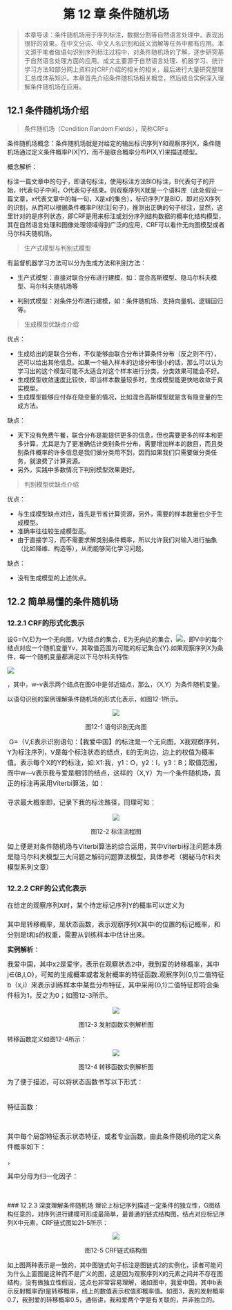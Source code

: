 # <center> 第 12 章 条件随机场 </center>

> 本章导读：条件随机场用于序列标注，数据分割等自然语言处理中，表现出很好的效果。在中文分词、中文人名识别和歧义消解等任务中都有应用。本文源于笔者做语句识别序列标注过程中，对条件随机场的了解，逐步研究基于自然语言处理方面的应用。成文主要源于自然语言处理、机器学习、统计学习方法和部分网上资料对CRF介绍的相关的相关，最后进行大量研究整理汇总成体系知识。本章首先介绍条件随机场相关概念，然后结合实例深入理解条件随机场在应用。
## 12.1 条件随机场介绍

> 条件随机场（Condition Random Fields），简称CRFs

条件随机场概念：条件随机场就是对给定的输出标识序列Y和观察序列X，条件随机场通过定义条件概率P(X|Y)，而不是联合概率分布P(X,Y)来描述模型。

概念解析：

标注一篇文章中的句子，即语句标注，使用标注方法BIO标注，B代表句子的开始，I代表句子中间，O代表句子结束。则观察序列X就是一个语料库（此处假设一篇文章，x代表文章中的每一句，X是x的集合），标识序列Y是BIO，即对应X序列的识别，从而可以根据条件概率P(标注|句子)，推测出正确的句子标注，显然，这里针对的是序列状态，即CRF是用来标注或划分序列结构数据的概率化结构模型，其在自然语言处理和图像处理领域得到广泛的应用，CRF可以看作无向图模型或者马尔科夫随机场。

>生产式模型与判别式模型

有监督机器学习方法可以分为生成方法和判别方法：

- 生产式模型：直接对联合分布进行建模，如：混合高斯模型、隐马尔科夫模型、马尔科夫随机场等

- 判别式模型：对条件分布进行建模，如：条件随机场、支持向量机、逻辑回归等。

> 生成模型优缺点介绍

优点：

- 生成给出的是联合分布，不仅能够由联合分布计算条件分布（反之则不行），还可以给出其他信息。如果一个输入样本的边缘分布很小的话，那么可以认为学习出的这个模型可能不太适合对这个样本进行分类，分类效果可能会不好。
- 生成模型收敛速度比较快，即当样本数量较多时，生成模型能更快地收敛于真实模型。
- 生成模型能够应付存在隐变量的情况，比如混合高斯模型就是含有隐变量的生成方法。

缺点：

- 天下没有免费午餐，联合分布是能提供更多的信息，但也需要更多的样本和更多计算，尤其是为了更准确估计类别条件分布，需要增加样本的数目，而且类别条件概率的许多信息是我们做分类用不到，因而如果我们只需要做分类任务，就浪费了计算资源。
- 另外，实践中多数情况下判别模型效果更好。


> 判别模型优缺点介绍

优点：

- 与生成模型缺点对应，首先是节省计算资源，另外，需要的样本数量也少于生成模型。
- 准确率往往较生成模型高。
- 由于直接学习，而不需要求解类别条件概率，所以允许我们对输入进行抽象（比如降维、构造等），从而能够简化学习问题。

缺点：

- 没有生成模型的上述优点。


## 12.2 简单易懂的条件随机场
### 12.2.1 CRF的形式化表示
设G=(V,E)为一个无向图，V为结点的集合，E为无向边的集合，![](https://i.imgur.com/rJlYvzZ.png)，即V中的每个结点对应一个随机变量Yv，其取值范围为可能的标记集合{Y}.如果观察序列X为条件，每一个随机变量都满足以下马尔科夫特性:

![](https://i.imgur.com/21CMyfK.png)

，其中，w–v表示两个结点在图G中是邻近结点，那么，（X,Y）为条件随机变量。

以语句识别的案例理解条件随机场的形式化表示，如图12-1所示。

<center>

![](https://i.imgur.com/BYhLVKV.png)

图12-1 语句识别无向图
</center>

<p style="line-height: 24px; margin: 10px auto; font-size: 15px; white-space: normal;">&nbsp;<span style="">G=（V,E表示识别语句：【我爱中国】的标注是一个无向图，X我观察序列，Y为标注序列，V是每个标注状态的结点，E的无向边，边上的权值为概率值。<img src="http://images2015.cnblogs.com/blog/380252/201608/380252-20160802150106497-654371238.png" alt="" style="border: 0px;" _src="http://images2015.cnblogs.com/blog/380252/201608/380252-20160802150106497-654371238.png">表示每个X的Y的标注，如:X1:我，y1：O，y2：I，y3：B；取值范围<img src="http://images2015.cnblogs.com/blog/380252/201608/380252-20160802150237090-568715899.png" alt="" style="border: 0px;" _src="http://images2015.cnblogs.com/blog/380252/201608/380252-20160802150237090-568715899.png">，而<img src="http://images2015.cnblogs.com/blog/380252/201608/380252-20160802150225762-2099435069.png" alt="" style="border: 0px;" _src="http://images2015.cnblogs.com/blog/380252/201608/380252-20160802150225762-2099435069.png">中w—v表示我与爱是相邻的结点，这样的（X,Y）为一个条件随机场，真正的标注再采用Viterbi算法，如：</span></p><p style="line-height: 24px; margin: 10px auto; font-size: 15px; white-space: normal;"><span style=""><img src="http://images2015.cnblogs.com/blog/380252/201608/380252-20160802150253106-1020695522.png" alt="" style="border: 0px;" _src="http://images2015.cnblogs.com/blog/380252/201608/380252-20160802150253106-1020695522.png"></span></p><p style="line-height: 24px; margin: 10px auto; font-size: 15px; white-space: normal;"><span style="">寻求最大概率即<img src="http://images2015.cnblogs.com/blog/380252/201608/380252-20160802150405637-139647840.png" alt="" style="border: 0px;" _src="http://images2015.cnblogs.com/blog/380252/201608/380252-20160802150405637-139647840.png">，记录下我的标注路径，同理可知：</span></p>

<center>

![](https://i.imgur.com/SJDdq0q.png)

图12-2 标注流程图

</center>


</p><p style="line-height: 24px; margin: 10px auto; font-size: 15px; white-space: normal;"><span style="">如上便是对条件随机场与Viterbi算法的综合运用，其中Viterbi标注问题本质是隐马尔科夫模型三大问题之解码问题算法模型，具体参考（揭秘马尔科夫模型系列文章）</span></p>

###	12.2.2 CRF的公式化表示
<p style="line-height: 24px; margin: 10px auto; font-size: 15px; white-space: normal;"></p><p style="line-height: 24px; margin: 10px auto; font-size: 15px; white-space: normal;"><span style="">在给定的观察序列X时，某个待定标记序列Y的概率可以定义为</span></p><p style="line-height: 24px; margin: 10px auto; font-size: 15px; white-space: normal;"><span style=""><img src="http://images2015.cnblogs.com/blog/380252/201608/380252-20160802150516793-449406113.png" alt="" style="border: 0px;" _src="http://images2015.cnblogs.com/blog/380252/201608/380252-20160802150516793-449406113.png"></span></p><p style="line-height: 24px; margin: 10px auto; font-size: 15px; white-space: normal;"><span style="">其中<img src="http://images2015.cnblogs.com/blog/380252/201608/380252-20160802150531247-240225063.png" alt="" style="border: 0px;" _src="http://images2015.cnblogs.com/blog/380252/201608/380252-20160802150531247-240225063.png">是转移概率，<img src="http://images2015.cnblogs.com/blog/380252/201608/380252-20160802150538168-1276842802.png" alt="" style="border: 0px;" _src="http://images2015.cnblogs.com/blog/380252/201608/380252-20160802150538168-1276842802.png">是状态函数，表示观察序列X其中i的位置的标记概率，<img src="http://images2015.cnblogs.com/blog/380252/201608/380252-20160802150547153-570494906.png" alt="" style="border: 0px;" _src="http://images2015.cnblogs.com/blog/380252/201608/380252-20160802150547153-570494906.png">和<img src="http://images2015.cnblogs.com/blog/380252/201608/380252-20160802150554715-978688421.png" alt="" style="border: 0px;" _src="http://images2015.cnblogs.com/blog/380252/201608/380252-20160802150554715-978688421.png">分别是t和s的权重，需要从训练样本中估计出来。</span></p><p style="line-height: 24px; margin: 10px auto; font-size: 15px; white-space: normal;"><strong>实例解析</strong>：</p><p style="line-height: 24px; margin: 10px auto; font-size: 15px; white-space: normal;"><span style="">我爱中国，其中x2是爱字，<img src="http://images2015.cnblogs.com/blog/380252/201608/380252-20160802150655950-2041605566.png" alt="" style="border: 0px;" _src="http://images2015.cnblogs.com/blog/380252/201608/380252-20160802150655950-2041605566.png">表示在观察状态2中，我到爱的转移概率，其中j∈{B,I,O}，可知<img src="http://images2015.cnblogs.com/blog/380252/201608/380252-20160802150833215-1343718751.png" alt="" style="border: 0px;" _src="http://images2015.cnblogs.com/blog/380252/201608/380252-20160802150833215-1343718751.png">的生成概率或者发射概率的特征函数.</span><span style="">观察序列{0,1}二值特征b（x,i）来表示训练样本中某些分布特征，其中采用{0,1}二值特征即符合条件标为1，反之为0；如图12-3所示。</span></p>

<center>

![](https://i.imgur.com/hO5EN2y.png)

图12-3 发射函数实例解析图
</center>
转移函数定义如图12-4所示：


<center>

![](https://i.imgur.com/gQz9WFG.png)

图12-4 转移函数实例解析图
</center>





</p><p style="line-height: 24px; margin: 10px auto; font-size: 15px; white-space: normal;"><span style="">为了便于描述，可以将状态函数书写以下形式：</span></p><p style="line-height: 24px; margin: 10px auto; font-size: 15px; white-space: normal;">&nbsp;<img src="http://images2015.cnblogs.com/blog/380252/201608/380252-20160802150844059-1034191609.png" alt="" style="border: 0px;" _src="http://images2015.cnblogs.com/blog/380252/201608/380252-20160802150844059-1034191609.png"><br clear="all"><span style="">特征函数：</span></p><p style="line-height: 24px; margin: 10px auto; font-size: 15px; white-space: normal;"><span style="">&nbsp;<img src="http://images2015.cnblogs.com/blog/380252/201608/380252-20160802150901872-1314579981.png" alt="" style="border: 0px;" _src="http://images2015.cnblogs.com/blog/380252/201608/380252-20160802150901872-1314579981.png"></span></p><p style="line-height: 24px; margin: 10px auto; font-size: 15px; white-space: normal;"><span style="">其中每个局部<img src="http://images2015.cnblogs.com/blog/380252/201608/380252-20160802150936668-233488740.png" alt="" style="border: 0px;" _src="http://images2015.cnblogs.com/blog/380252/201608/380252-20160802150936668-233488740.png">特征表示状态特征，<img src="http://images2015.cnblogs.com/blog/380252/201608/380252-20160802151000012-1531060113.png" alt="" style="border: 0px;" _src="http://images2015.cnblogs.com/blog/380252/201608/380252-20160802151000012-1531060113.png">或者专业函数<img src="http://images2015.cnblogs.com/blog/380252/201608/380252-20160802151017231-704954202.png" alt="" style="border: 0px;" _src="http://images2015.cnblogs.com/blog/380252/201608/380252-20160802151017231-704954202.png">，由此条件随机场的定义条件概率如下：</span></p><p style="line-height: 24px; margin: 10px auto; font-size: 15px; white-space: normal;"><span style=""><img src="http://images2015.cnblogs.com/blog/380252/201608/380252-20160802151029028-1775120160.png" alt="" style="border: 0px;" _src="http://images2015.cnblogs.com/blog/380252/201608/380252-20160802151029028-1775120160.png">，</span></p><p style="line-height: 24px; margin: 10px auto; font-size: 15px; white-space: normal;">其中分母为归一化因子：</p><p style="line-height: 24px; margin: 10px auto; font-size: 15px; white-space: normal;">&nbsp;<img src="http://images2015.cnblogs.com/blog/380252/201608/380252-20160802151041872-1822484733.png" alt="" style="border: 0px;" _src="http://images2015.cnblogs.com/blog/380252/201608/380252-20160802151041872-1822484733.png"></p>
###	12.2.3 深度理解条件随机场
理论上标记序列描述一定条件的独立性，G图结构任意的，对序列进行建模可形成最简单，最普通的链式结构图，结点对应标记序列X中元素，CRF链式图如21-5所示：


<center>

![](https://i.imgur.com/qObpYgD.png)

图12-5 CRF链式结构图
</center>

如上图两种表示是一致的，其中图链式句子标注是图链式2的实例化，读者可能问为什么上面图是这种而不是广义的图，这是因为观察序列X的元素之间并不存在图结构，没有做独立性假设，这点也非常容易理解，诸如图中，我爱中国，其中b表示反射概率而t是转移概率，线上的数值表示权值即概率值。如图3，我的发射概率0.7，我到爱的转移概率0.5，通俗讲，我和爱两个字是有关联的，并非独立的。







